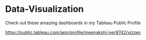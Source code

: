 # Data-Visualization
Check out these amazing dashboards in my Tableau Public Profile

https://public.tableau.com/app/profile/meenakshi.iyer8742/vizzes
